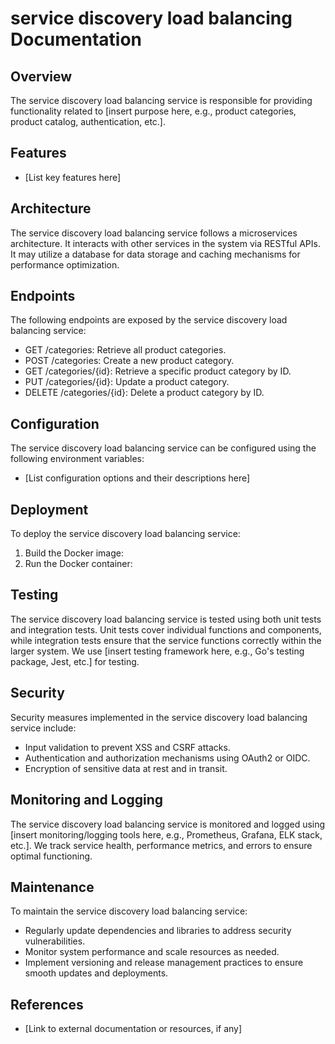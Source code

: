 # service discovery load balancing Documentation

## Overview
The service discovery load balancing service is responsible for providing functionality related to [insert purpose here, e.g., product categories, product catalog, authentication, etc.].

## Features
- [List key features here]

## Architecture
The service discovery load balancing service follows a microservices architecture. It interacts with other services in the system via RESTful APIs. It may utilize a database for data storage and caching mechanisms for performance optimization.

## Endpoints
The following endpoints are exposed by the service discovery load balancing service:
- GET /categories: Retrieve all product categories.
- POST /categories: Create a new product category.
- GET /categories/{id}: Retrieve a specific product category by ID.
- PUT /categories/{id}: Update a product category.
- DELETE /categories/{id}: Delete a product category by ID.

## Configuration
The service discovery load balancing service can be configured using the following environment variables:
- [List configuration options and their descriptions here]

## Deployment
To deploy the service discovery load balancing service:
1. Build the Docker image: 
2. Run the Docker container: 

## Testing
The service discovery load balancing service is tested using both unit tests and integration tests. Unit tests cover individual functions and components, while integration tests ensure that the service functions correctly within the larger system. We use [insert testing framework here, e.g., Go's testing package, Jest, etc.] for testing.

## Security
Security measures implemented in the service discovery load balancing service include:
- Input validation to prevent XSS and CSRF attacks.
- Authentication and authorization mechanisms using OAuth2 or OIDC.
- Encryption of sensitive data at rest and in transit.

## Monitoring and Logging
The service discovery load balancing service is monitored and logged using [insert monitoring/logging tools here, e.g., Prometheus, Grafana, ELK stack, etc.]. We track service health, performance metrics, and errors to ensure optimal functioning.

## Maintenance
To maintain the service discovery load balancing service:
- Regularly update dependencies and libraries to address security vulnerabilities.
- Monitor system performance and scale resources as needed.
- Implement versioning and release management practices to ensure smooth updates and deployments.

## References
- [Link to external documentation or resources, if any]

